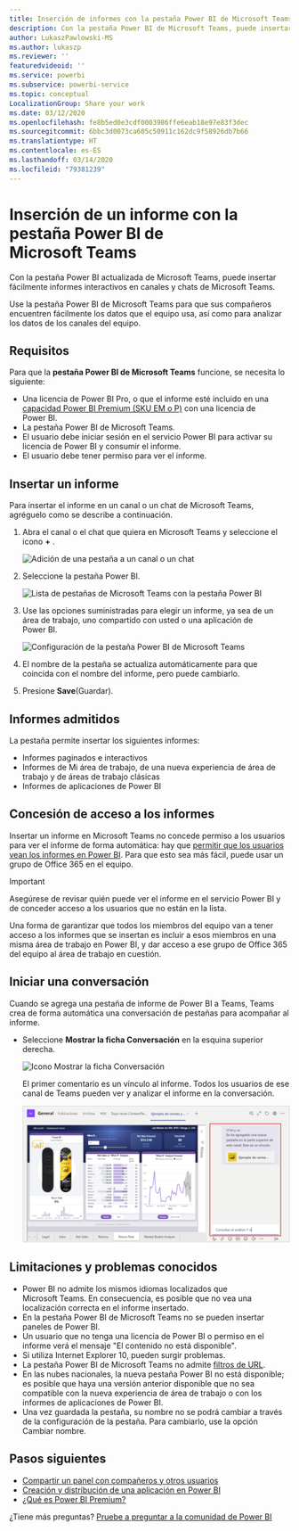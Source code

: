 ```yaml
---
title: Inserción de informes con la pestaña Power BI de Microsoft Teams
description: Con la pestaña Power BI de Microsoft Teams, puede insertar fácilmente informes interactivos en canales y chats.
author: LukaszPawlowski-MS
ms.author: lukaszp
ms.reviewer: ''
featuredvideoid: ''
ms.service: powerbi
ms.subservice: powerbi-service
ms.topic: conceptual
LocalizationGroup: Share your work
ms.date: 03/12/2020
ms.openlocfilehash: fe8b5ed0e3cdf0003986ffe6eab18e97e83f3dec
ms.sourcegitcommit: 6bbc3d0073ca605c50911c162dc9f58926db7b66
ms.translationtype: HT
ms.contentlocale: es-ES
ms.lasthandoff: 03/14/2020
ms.locfileid: "79381239"
---
```

# <a name="embed-report-with-the-power-bi-tab-for-microsoft-teams"></a>Inserción de un informe con la pestaña Power BI de Microsoft Teams

Con la pestaña Power BI actualizada de Microsoft Teams, puede insertar fácilmente informes interactivos en canales y chats de Microsoft Teams.

Use la pestaña Power BI de Microsoft Teams para que sus compañeros encuentren fácilmente los datos que el equipo usa, así como para analizar los datos de los canales del equipo.

## <a name="requirements"></a>Requisitos

Para que la **pestaña Power BI de Microsoft Teams** funcione, se necesita lo siguiente:

- Una licencia de Power BI Pro, o que el informe esté incluido en una [capacidad Power BI Premium (SKU EM o P)](service-premium-what-is.md) con una licencia de Power BI.
- La pestaña Power BI de Microsoft Teams.
- El usuario debe iniciar sesión en el servicio Power BI para activar su licencia de Power BI y consumir el informe.
- El usuario debe tener permiso para ver el informe.

## <a name="embed-your-report"></a>Insertar un informe
Para insertar el informe en un canal o un chat de Microsoft Teams, agréguelo como se describe a continuación.

1. Abra el canal o el chat que quiera en Microsoft Teams y seleccione el icono **+** .

    ![Adición de una pestaña a un canal o un chat](media/service-embed-report-microsoft-teams/service-embed-report-microsoft-teams-add.png)

2. Seleccione la pestaña Power BI.

    ![Lista de pestañas de Microsoft Teams con la pestaña Power BI](media/service-embed-report-microsoft-teams/service-embed-report-microsoft-teams-tab.png)

3. Use las opciones suministradas para elegir un informe, ya sea de un área de trabajo, uno compartido con usted o una aplicación de Power BI.

    ![Configuración de la pestaña Power BI de Microsoft Teams](media/service-embed-report-microsoft-teams/service-embed-report-microsoft-teams-tab-settings.png)

4. El nombre de la pestaña se actualiza automáticamente para que coincida con el nombre del informe, pero puede cambiarlo. 

5. Presione **Save**(Guardar).

## <a name="supported-reports"></a>Informes admitidos

La pestaña permite insertar los siguientes informes:

- Informes paginados e interactivos
- Informes de Mi área de trabajo, de una nueva experiencia de área de trabajo y de áreas de trabajo clásicas
- Informes de aplicaciones de Power BI


## <a name="grant-access-to-reports"></a>Concesión de acceso a los informes

Insertar un informe en Microsoft Teams no concede permiso a los usuarios para ver el informe de forma automática: hay que [permitir que los usuarios vean los informes en Power BI](service-share-dashboards.md). Para que esto sea más fácil, puede usar un grupo de Office 365 en el equipo. 

> [!IMPORTANT]
> Asegúrese de revisar quién puede ver el informe en el servicio Power BI y de conceder acceso a los usuarios que no están en la lista.

Una forma de garantizar que todos los miembros del equipo van a tener acceso a los informes que se insertan es incluir a esos miembros en una misma área de trabajo en Power BI, y dar acceso a ese grupo de Office 365 del equipo al área de trabajo en cuestión.

## <a name="start-a-conversation"></a>Iniciar una conversación

Cuando se agrega una pestaña de informe de Power BI a Teams, Teams crea de forma automática una conversación de pestañas para acompañar al informe. 

- Seleccione **Mostrar la ficha Conversación** en la esquina superior derecha.

    ![Icono Mostrar la ficha Conversación](media/service-embed-report-microsoft-teams/power-bi-teams-conversation-icon.png)

    El primer comentario es un vínculo al informe. Todos los usuarios de ese canal de Teams pueden ver y analizar el informe en la conversación.

    ![Ficha Conversación](media/service-embed-report-microsoft-teams/power-bi-teams-conversation-tab.png)

## <a name="known-issues-and-limitations"></a>Limitaciones y problemas conocidos

- Power BI no admite los mismos idiomas localizados que Microsoft Teams. En consecuencia, es posible que no vea una localización correcta en el informe insertado.
- En la pestaña Power BI de Microsoft Teams no se pueden insertar paneles de Power BI.
- Un usuario que no tenga una licencia de Power BI o permiso en el informe verá el mensaje "El contenido no está disponible".
- Si utiliza Internet Explorer 10, pueden surgir problemas. <!--You can look at the [browsers support for Power BI](consumer/end-user-browsers.md) and for [Office 365](https://products.office.com/office-system-requirements#Browsers-section). -->
- La pestaña Power BI de Microsoft Teams no admite [filtros de URL](service-url-filters.md).
- En las nubes nacionales, la nueva pestaña Power BI no está disponible; es posible que haya una versión anterior disponible que no sea compatible con la nueva experiencia de área de trabajo o con los informes de aplicaciones de Power BI. 
- Una vez guardada la pestaña, su nombre no se podrá cambiar a través de la configuración de la pestaña. Para cambiarlo, use la opción Cambiar nombre.

## <a name="next-steps"></a>Pasos siguientes
- [Compartir un panel con compañeros y otros usuarios](service-share-dashboards.md)  
- [Creación y distribución de una aplicación en Power BI](service-create-distribute-apps.md)  
- [¿Qué es Power BI Premium?](service-premium-what-is.md)

¿Tiene más preguntas? [Pruebe a preguntar a la comunidad de Power BI](https://community.powerbi.com/)
